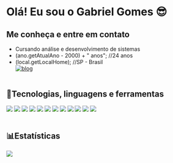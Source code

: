 # Olá! Eu sou o Gabriel Gomes :sunglasses:

## Me conheça e entre em contato

- Cursando análise e desenvolvimento de sistemas
- (ano.getAtualAno - 2000) + " anos"; //24 anos
- (local.getLocalHome); //SP - Brasil<br>
[![blog](https://img.shields.io/badge/LinkedIn-0077B5?style=for-the-badge&logo=linkedin&logoColor=white)](https://www.linkedin.com/in/gabriel-gomes-114b9b169/)
<br></br>

## 🚀Tecnologias, linguagens e ferramentas

![](https://img.shields.io/badge/Python-3776AB?style=for-the-badge&logo=python&logoColor=white)
![](https://img.shields.io/badge/CSS3-1572B6?style=for-the-badge&logo=css3&logoColor=white)
![](https://img.shields.io/badge/HTML5-E34F26?style=for-the-badge&logo=html5&logoColor=white)
![](https://img.shields.io/badge/Java-ED8B00?style=for-the-badge&logo=java&logoColor=white)
![](https://img.shields.io/badge/JavaScript-323330?style=for-the-badge&logo=javascript&logoColor=F7DF1E)
![](https://img.shields.io/badge/Figma-F24E1E?style=for-the-badge&logo=figma&logoColor=white)
![](https://img.shields.io/badge/Eclipse-2C2255?style=for-the-badge&logo=eclipse&logoColor=white)
![](https://img.shields.io/badge/Visual_Studio_Code-0078D4?style=for-the-badge&logo=visual%20studio%20code&logoColor=white)
![](https://img.shields.io/badge/PyCharm-000000.svg?&style=for-the-badge&logo=PyCharm&logoColor=white)
![](https://img.shields.io/badge/GIT-E44C30?style=for-the-badge&logo=git&logoColor=white)
![](https://img.shields.io/badge/windows%20terminal-4D4D4D?style=for-the-badge&logo=windows%20terminal&logoColor=white)
![](https://img.shields.io/badge/tmux-1BB91F?style=for-the-badge&logo=tmux&logoColor=white)
<br></br>

## 📊Estatísticas
![](https://github-readme-stats.vercel.app/api/top-langs/?username=gabriel6268&theme=dracula)
